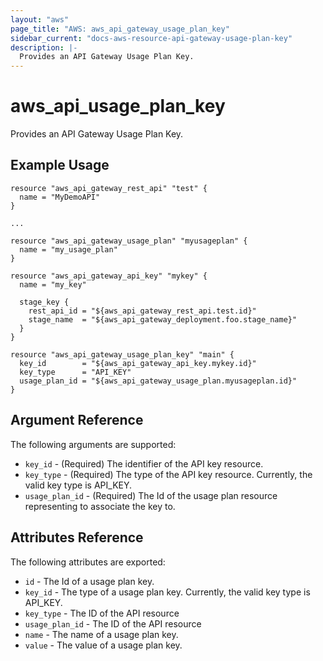 ```yaml
---
layout: "aws"
page_title: "AWS: aws_api_gateway_usage_plan_key"
sidebar_current: "docs-aws-resource-api-gateway-usage-plan-key"
description: |-
  Provides an API Gateway Usage Plan Key.
---
```


# aws\_api\_usage\_plan\_key

Provides an API Gateway Usage Plan Key.

## Example Usage

```
resource "aws_api_gateway_rest_api" "test" {
  name = "MyDemoAPI"
}

...

resource "aws_api_gateway_usage_plan" "myusageplan" {
  name = "my_usage_plan"
}

resource "aws_api_gateway_api_key" "mykey" {
  name = "my_key"

  stage_key {
    rest_api_id = "${aws_api_gateway_rest_api.test.id}"
    stage_name  = "${aws_api_gateway_deployment.foo.stage_name}"
  }
}

resource "aws_api_gateway_usage_plan_key" "main" {
  key_id        = "${aws_api_gateway_api_key.mykey.id}"
  key_type      = "API_KEY"
  usage_plan_id = "${aws_api_gateway_usage_plan.myusageplan.id}"
}
```

## Argument Reference

The following arguments are supported:

* `key_id` - (Required) The identifier of the API key resource.
* `key_type` - (Required) The type of the API key resource. Currently, the valid key type is API_KEY.
* `usage_plan_id` - (Required) The Id of the usage plan resource representing to associate the key to.

## Attributes Reference

The following attributes are exported:

* `id` - The Id of a usage plan key.
* `key_id` - The type of a usage plan key. Currently, the valid key type is API_KEY.
* `key_type` - The ID of the API resource
* `usage_plan_id` - The ID of the API resource
* `name` - The name of a usage plan key.
* `value` - The value of a usage plan key.
